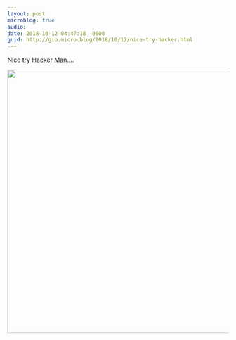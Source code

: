 ```yaml
---
layout: post
microblog: true
audio: 
date: 2018-10-12 04:47:18 -0600
guid: http://gio.micro.blog/2018/10/12/nice-try-hacker.html
---
```

Nice try Hacker Man....

<img src="http://microblog.stevegio.net/uploads/2018/d4083a87ab.jpg" width="600" height="600" />

